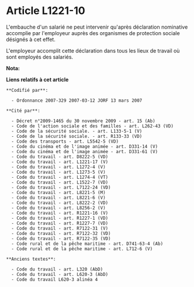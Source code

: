 # Article L1221-10

L'embauche d'un salarié ne peut intervenir qu'après déclaration nominative accomplie par l'employeur auprès des organismes de
protection sociale désignés à cet effet.

L'employeur accomplit cette déclaration dans tous les lieux de travail où sont employés des salariés.

**Nota:**



**Liens relatifs à cet article**

	**Codifié par**:

	  - Ordonnance 2007-329 2007-03-12 JORF 13 mars 2007

	**Cité par**:

	  - Décret n°2009-1465 du 30 novembre 2009 - art. 15 (Ab)
	  - Code de l'action sociale et des familles - art. L262-43 (VD)
	  - Code de la sécurité sociale. - art. L133-5-1 (V)
	  - Code de la sécurité sociale. - art. R133-33 (VD)
	  - Code des transports - art. L5542-5 (VD)
	  - Code du cinéma et de l'image animée - art. D331-14 (V)
	  - Code du cinéma et de l'image animée - art. D331-61 (V)
	  - Code du travail - art. D8222-5 (VD)
	  - Code du travail - art. L1221-17 (V)
	  - Code du travail - art. L1272-4 (V)
	  - Code du travail - art. L1273-5 (V)
	  - Code du travail - art. L1274-4 (VT)
	  - Code du travail - art. L1522-7 (VD)
	  - Code du travail - art. L7122-24 (VD)
	  - Code du travail - art. L8221-5 (M)
	  - Code du travail - art. L8221-6 (V)
	  - Code du travail - art. L8222-2 (VD)
	  - Code du travail - art. L8256-2 (V)
	  - Code du travail - art. R1221-16 (V)
	  - Code du travail - art. R1227-1 (VD)
	  - Code du travail - art. R1227-7 (VD)
	  - Code du travail - art. R7122-31 (V)
	  - Code du travail - art. R7122-32 (VD)
	  - Code du travail - art. R7122-35 (VD)
	  - Code rural et de la pêche maritime - art. D741-63-4 (Ab)
	  - Code rural et de la pêche maritime - art. L712-6 (V)

	**Anciens textes**:

	  - Code du travail - art. L320 (AbD)
	  - Code du travail - art. L620-3 (AbD)
	  - Code du travail L620-3 alinéa 4
